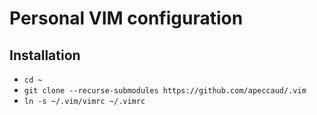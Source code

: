 # Personal VIM configuration

## Installation

- `cd ~`
- `git clone --recurse-submodules https://github.com/apeccaud/.vim`
- `ln -s ~/.vim/vimrc ~/.vimrc`
